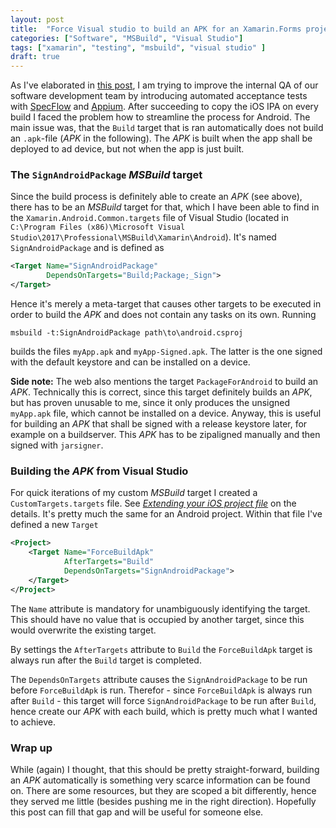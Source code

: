```yaml
---
layout: post
title:  "Force Visual studio to build an APK for an Xamarin.Forms project"
categories: ["Software", "MSBuild", "Visual Studio"]
tags: ["xamarin", "testing", "msbuild", "visual studio" ]
draft: true
---
```


As I've elaborated in [this post](/copy-ipa-buildserver), I am trying to improve the internal QA of our software development team by introducing automated acceptance tests with [SpecFlow](https://specflow.org/) and [Appium](http://appium.io/). After succeeding to copy the iOS IPA on every build I faced the problem how to streamline the process for Android. The main issue was, that the `Build` target that is ran automatically does not build an `.apk`-file (*APK* in the following). The *APK* is built when the app shall be deployed to ad device, but not when the app is just built. 

### The `SignAndroidPackage` *MSBuild* target

Since the build process is definitely able to create an *APK* (see above), there has to be an *MSBuild* target for that, which I have been able to find in the `Xamarin.Android.Common.targets` file of Visual Studio (located in `C:\Program Files (x86)\Microsoft Visual Studio\2017\Professional\MSBuild\Xamarin\Android`). It's named `SignAndroidPackage` and is defined as

```xml
<Target Name="SignAndroidPackage" 
        DependsOnTargets="Build;Package;_Sign">
</Target>
```

Hence it's merely a meta-target that causes other targets to be executed in order to build the *APK* and does not contain any tasks on its own. Running 

```
msbuild -t:SignAndroidPackage path\to\android.csproj
```

builds the files `myApp.apk` and `myApp-Signed.apk`. The latter is the one signed with the default keystore and can be installed on a device.

**Side note:** The web also mentions the target `PackageForAndroid` to build an *APK*. Technically this is correct, since this target definitely builds an *APK*, but has proven unusable to me, since it only produces the unsigned `myApp.apk` file, which cannot be installed on a device. Anyway, this is useful for building an *APK* that shall be signed with a release keystore later, for example on a buildserver. This *APK* has to be zipaligned manually and then signed with `jarsigner`.

### Building the *APK* from Visual Studio

For quick iterations of my custom *MSBuild* target I created a `CustomTargets.targets` file. See [*Extending your iOS project file*](/copy-ipa-buildserver#extending-your-ios-project-file) on the details. It's pretty much the same for an Android project. Within that file I've defined a new `Target`

```xml
<Project>
    <Target Name="ForceBuildApk" 
            AfterTargets="Build" 
            DependsOnTargets="SignAndroidPackage">
    </Target>
</Project>
```

The `Name` attribute is mandatory for unambiguously identifying the target. This should have no value that is occupied by another target, since this would overwrite the existing target. 

By settings the `AfterTargets` attribute to `Build` the `ForceBuildApk` target is always run after the `Build` target is completed.

The `DependsOnTargets` attribute causes the `SignAndroidPackage` to be run before `ForceBuildApk` is run. Therefor - since `ForceBuildApk` is always run after `Build` - this target will force `SignAndroidPackage` to be run after `Build`, hence create our *APK* with each build, which is pretty much what I wanted to achieve.

### Wrap up

While (again) I thought, that this should be pretty straight-forward, building an *APK* automatically is something very scarce information can be found on. There are some resources, but they are scoped a bit differently, hence they served me little (besides pushing me in the right direction). Hopefully this post can fill that gap and will be useful for someone else.
